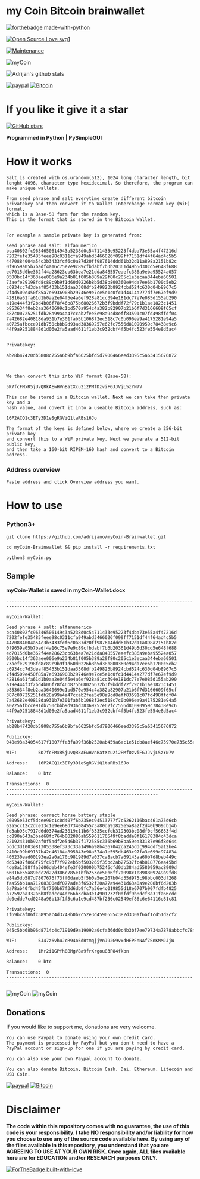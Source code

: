 # my Coin Bitcoin brainwallet 

[![forthebadge made-with-python](http://ForTheBadge.com/images/badges/made-with-python.svg)](https://www.python.org/)

[![Open Source Love svg1](https://badges.frapsoft.com/os/v1/open-source.svg?v=103)](https://github.com/adrijano/myCoin-Brainwallet/)

[![Maintenance](https://img.shields.io/badge/Maintained%3F-yes-green.svg)](https://github.com/adrijano/myCoin-Brainwallet/graphs/commit-activity)

![myCoin](myCoin.gif)

![Adrijan's github stats](https://github-readme-stats.vercel.app/api?username=adrijano&show_icons=true)

[![paypal](https://svgshare.com/i/Q0_.svg)](https://www.paypal.com/donate/?cmd=_s-xclick&hosted_button_id=PFB6A6HLAQHC2&source=url)  [![Bitcoin](https://svgshare.com/i/PzX.svg)](https://commerce.coinbase.com/checkout/149a6235-ec7e-4d3b-a1ae-b08c4f08b4f6)

# If you like it give it a star

[![GitHub stars](https://img.shields.io/github/stars/adrijano/myCoin-Brainwallet.svg?style=social&label=Star&maxAge=0)](https://github.com/adrijano/myCoin-Brainwallet/)

**Programmed in Python | PySimpleGUI**

# How it works
```
Salt is created with os.urandom(512), 1024 long character length, bit lenght 4096, character type hexidecimal. So therefore, the program can make unique wallets.

From seed phrase and salt everytime create different bitcoin
privatekey and then convert it to Wallet Interchange Format key (WiF) format, 
which is a Base-58 form for the random key. 
This is the format that is stored in the Bitcoin Wallet. 


For example a sample private key is generated from:

seed phrase and salt: alfanumerico 
bca40802fc9634650614943a5238d0c54711433e95223f4dba73e55a4f47216d
7202fefe35485feee98c0311cfa949abd3466026f099ff7151df44f64ad4c5b5
4470884004a54c3b3433fcf6c0a87d20ff987614ddd61b32d11a898a2151b82c
0f9659a05b7badf4a16c75e7e9c89cfbdabf7b3b20361d49b5d30cd5e648f688
ed7015d0be362f44a28623cb63bea7e21dda848557eaefc386a9eba95524a057
0500bc14f363aee006e9a234b81f005b389a29f80c205c1e3ecaa344eba60501
73aefe29198fd8c89c9b9f1d60d0226b8b5d38b800360e94da7ee6b1700c5eb2
c6934cc7d3deaf85433b151daa3308dfb249823b8924cbd524c630d04b8967c5
2f4d509e450f85a7e6936908b29746e9e7ce5e1c0fc1d4414a277df7e67ef9d9
42816a61fa61d1b0aa2e04f5e4a6ef928a81cc394e181dc77e7e085d155ab290
a19e444f3f2bd4b06f78f46b875b68026672b3f9bddf72f79c1b1ae1823c1451
b853634f8eb2aa3640699c1bd570a954c4a382b82907b21b6f7d3166609f65cf
387c00725251fdb28a99a4a47ccab2fee5e98a9cd8eff83591c07fd498ffdf04
7a42682e40818da931b7e301fab5b1068f2ec518c7c0b096ea9a4175281e94a5
a0725afbcce91db750cbbb9d93ad38369257e62fc7556d81090959c78438e9c6
44f9a92518848d1d06e2fa5aad4611f1eb3c932cbf4f5b4fc523fe554e8d5ac4


Privatekey:  

ab28b47420db5808c755a6b9bfa6625bfd5d7906466eed3395c5a63415676872



We then convert this into WiF format (Base-58):

5K7fcFMxR5jUvQRkAEwHVnBatXcu2i2PMfDzviFGJJVjL5zYN7V

This can be stored in a Bitcoin wallet. Next we can take then private key and a 
hash value, and covert it into a useable Bitcoin address, such as:

16P2ACQ1c3ETy3D1eSgRGViQ1taRBs16Jo

The format of the keys is defined below, where we create a 256-bit private key 
and convert this to a WiF private key. Next we generate a 512-bit public key, 
and then take a 160-bit RIPEM-160 hash and convert to a Bitcoin address.
```
### Address overview
```
Paste address and click Overview address you want.

```
# How to use

### Python3+
```
git clone https://github.com/adrijano/myCoin-Brainwallet.git

cd myCoin-Brainwallet && pip install -r requirements.txt

python3 myCoin.py
```
## Sample

**myCoin-Wallet is saved in myCoin-Wallet.docx**

```
-------------------------------------------------------------------------------------------------------------------------------

myCoin-Wallet: 

Seed phrase + salt: alfanumerico 
bca40802fc9634650614943a5238d0c54711433e95223f4dba73e55a4f47216d
7202fefe35485feee98c0311cfa949abd3466026f099ff7151df44f64ad4c5b5
4470884004a54c3b3433fcf6c0a87d20ff987614ddd61b32d11a898a2151b82c
0f9659a05b7badf4a16c75e7e9c89cfbdabf7b3b20361d49b5d30cd5e648f688
ed7015d0be362f44a28623cb63bea7e21dda848557eaefc386a9eba95524a057
0500bc14f363aee006e9a234b81f005b389a29f80c205c1e3ecaa344eba60501
73aefe29198fd8c89c9b9f1d60d0226b8b5d38b800360e94da7ee6b1700c5eb2
c6934cc7d3deaf85433b151daa3308dfb249823b8924cbd524c630d04b8967c5
2f4d509e450f85a7e6936908b29746e9e7ce5e1c0fc1d4414a277df7e67ef9d9
42816a61fa61d1b0aa2e04f5e4a6ef928a81cc394e181dc77e7e085d155ab290
a19e444f3f2bd4b06f78f46b875b68026672b3f9bddf72f79c1b1ae1823c1451
b853634f8eb2aa3640699c1bd570a954c4a382b82907b21b6f7d3166609f65cf
387c00725251fdb28a99a4a47ccab2fee5e98a9cd8eff83591c07fd498ffdf04
7a42682e40818da931b7e301fab5b1068f2ec518c7c0b096ea9a4175281e94a5
a0725afbcce91db750cbbb9d93ad38369257e62fc7556d81090959c78438e9c6
44f9a92518848d1d06e2fa5aad4611f1eb3c932cbf4f5b4fc523fe554e8d5ac4

Privatekey: ab28b47420db5808c755a6b9bfa6625bfd5d7906466eed3395c5a63415676872

Publickey:  048e93a34054617f1807ffe3fa99f36b2520ab459a6ac1e51cb8aef46c75970e735c55a6bbfed8ab596b3b8abdf3c9f5315ef93e2387390719638d2cef5b58e1b9

WIF:        5K7fcFMxR5jUvQRkAEwHVnBatXcu2i2PMfDzviFGJJVjL5zYN7V

Address:    16P2ACQ1c3ETy3D1eSgRGViQ1taRBs16Jo

Balance:    0 btc

Transactions:  0
-------------------------------------------------------------------------------------------------------------------------------

myCoin-Wallet: 

Seed phrase: correct horse battery staple 
26095e53cf5dcee90c1c0d407f6b235ec94513777f7c5262116bac461a75d6cb
62a5cc12c2dce13c1e9ee68d7340845573a80da91825e5a8a2f2d40b909cb14b
fd3ab95c7917d6d0374ad23819c11b6f3335ccfeb319303bc08df0cf56633f4d
cc890a643a3bad68fc764b002086ab55961176549f8badde8f16178384c43dca
221924310b92af0f5adf2e546b37f172585c336b69b8ba59ea33187e96f8d644
bcdc3d1003e81305338ef373c33a1496a98b4367042ca245ddc994ddf5a12be4
2410c99b69137b42c46184a895843e98a574a1e595db463c97fa3e699c974834
403230ead00193ea2a0a170c981989d7a037ca8acb7a69143aa60b7d8beb449c
dd53407f868f75fc93f7f922eb5bf503265f35bd2ab27537fc4b818776aa45bd
4de8a1388ffa3d06deb404efe3f020000b75246dfd0db384ad5580959ac8909d
66016e55a89edc2d22d306c785e1bfb253ee50b6ff7a098c1e898809249a9fd8
e84a5db587d7807676f73ff0daeb5f5b0a5ec207b04d35d975c98bbc003df268
faa55bb1aa71208300edf077ade3f6532f20a77a94431d63a0a9e208bf6d203b
6a78ab40fbd45fbf760b67f3d6db9fc7a36e4c019855d18e6707b907fdfb4825
a72592ba332a6b8fadcc44dc66b3cba3e14901232f0dfdf9b8dcf3a31fa66cdc
dd0edde7cd0248a96b13f1f5c6a1e9cd487bf236c02549ef86c6e64116e81c81

Privatekey: 1f69bcaf86fc3895ac4d3748b0b2c52e3d4590555c382d330af6af1cd51d2cf2

Publickey:  045c5bb68b96d8714c4c71919d9a19092a0cfa36dd0c4b3bf7ee79734a7878abbcfc78f59645284d9bf85d8bea6765809f99fce4d703edfc67a87dba0f2de0d94b

WIF:        5J47z6vhuJcR94o5dBtmqjjVnJ92G9vxdHEPEnNAfZSnKMMJJjW

Address:    1Mr2i1GPYh8BMgV8a9frXrgou83P84fkbn

Balance:    0 btc

Transactions:  0
-------------------------------------------------------------------------------------------------------------------------------

```
![myCoin](Capture1.PNG)
![myCoin](Capture9.PNG)

## Donations
If you would like to support me, donations are very welcome.

```
You can use Paypal to donate using your own credit card. 
The payment is processed by PayPal but you don't need to have a
PayPal account or sign-up for one if you are paying by credit card.

You can also use your own Paypal account to donate.

You can also donate Bitcoin, Bitcoin Cash, Dai, Ethereum, Litecoin and USD Coin.
```
[![paypal](https://svgshare.com/i/Q0_.svg)](https://www.paypal.com/donate/?cmd=_s-xclick&hosted_button_id=PFB6A6HLAQHC2&source=url)  [![Bitcoin](https://svgshare.com/i/PzX.svg)](https://commerce.coinbase.com/checkout/149a6235-ec7e-4d3b-a1ae-b08c4f08b4f6)




# Disclaimer


**The code within this repository comes with no guarantee, the use of this code is your responsibility. I take NO responsibility and/or liability for how you choose to use any of the source code available here. By using any of the files available in this repository, you understand that you are AGREEING TO USE AT YOUR OWN RISK. Once again, ALL files available here are for EDUCATION and/or RESEARCH purposes ONLY.**


[![ForTheBadge built-with-love](http://ForTheBadge.com/images/badges/built-with-love.svg)](https://github.com/adrijano/myCoin-Brainwallet/)

